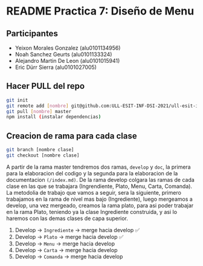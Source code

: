 # README Practica 7: Diseño de Menu

## Participantes

* Yeixon Morales Gonzalez (alu0101134956)
* Noah Sanchez Geurts (alu0101133324)
* Alejandro Martin De Leon (alu0101015941)
* Eric Dürr Sierra (alu0101027005)

## Hacer PULL del repo

```bash
git init 
git remote add [nombre] git@github.com:ULL-ESIT-INF-DSI-2021/ull-esit-inf-dsi-20-21-prct07-menu-datamodel-grupo-d.git
git pull [nombre] master
npm install (instalar dependencias)
```

## Creacion de rama para cada clase

```bash
git branch [nombre clase]
git checkout [nombre clase]
```

A partir de la rama master tendremos dos ramas, ```develop``` y ```doc```, la primera para la elaboracion del codigo y la segunda para la elaboracion de la documentacion ```(/index.md)```. De la rama develop colgara las ramas de cada clase en las que se trabajara (Ingrendiente, Plato, Menu, Carta, Comanda). La metodolia de trabajo que vamos a seguir, sera la siguiente, primero trabajamos en la rama de nivel mas bajo (Ingrediente), luego mergeamos a develop, una vez mergeado, creamos la rama plato, para asi poder trabajar en la rama Plato, teniendo ya la clase Ingrediente construida, y asi lo haremos con las demas clases de capa superior.

1. Develop -> ```Ingrediente``` -> merge hacia develop ✅ 
2. Develop -> ```Plato``` -> merge hacia develop ✅ 
3. Develop -> ```Menu```        -> merge hacia develop
4. Develop -> ```Carta```       -> merge hacia develop
5. Develop -> ```Comanda```     -> merge hacia develop


 
